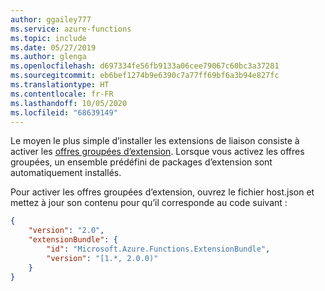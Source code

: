 ```yaml
---
author: ggailey777
ms.service: azure-functions
ms.topic: include
ms.date: 05/27/2019
ms.author: glenga
ms.openlocfilehash: d697334fe56fb9133a06cee79067c60bc3a37281
ms.sourcegitcommit: eb6bef1274b9e6390c7a77ff69bf6a3b94e827fc
ms.translationtype: HT
ms.contentlocale: fr-FR
ms.lasthandoff: 10/05/2020
ms.locfileid: "68639149"
---
```

Le moyen le plus simple d’installer les extensions de liaison consiste à activer les [offres groupées d’extension](../articles/azure-functions/functions-bindings-register.md#extension-bundles). Lorsque vous activez les offres groupées, un ensemble prédéfini de packages d’extension sont automatiquement installés.

Pour activer les offres groupées d’extension, ouvrez le fichier host.json et mettez à jour son contenu pour qu’il corresponde au code suivant :

```json
{
    "version": "2.0",
    "extensionBundle": {
        "id": "Microsoft.Azure.Functions.ExtensionBundle",
        "version": "[1.*, 2.0.0)"
    }
}
```